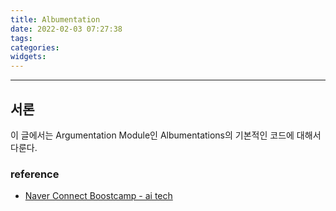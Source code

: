 ```yaml
---
title: Albumentation
date: 2022-02-03 07:27:38
tags:
categories:
widgets:
---
```

***
## 서론
이 글에서는 Argumentation Module인 Albumentations의 기본적인 코드에 대해서 다룬다.



### reference
* [Naver Connect Boostcamp - ai tech](https://boostcamp.connect.or.kr/program_ai.html)